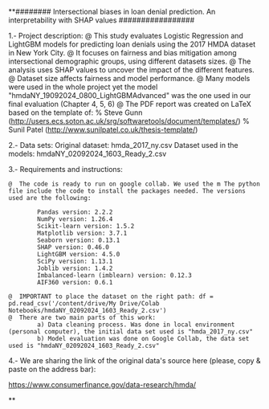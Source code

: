 **######## Intersectional biases in loan denial prediction. An interpretability with SHAP values #################

1.- Project description:
	@  This study evaluates Logistic Regression and LightGBM models for predicting loan denials using the 2017 HMDA dataset in New York City.
	@  It focuses on fairness and bias mitigation among intersectional demographic groups, using different datasets sizes.
	@  The analysis uses SHAP values to uncover the impact of the different features.
	@  Dataset size affects fairness and model performance.
	@  Many models were used in the whole project yet the model "hmdaNY_19092024_0800_LightGBMAdvanced" was the one used in our final evaluation (Chapter 4, 5, 6)
	@  The PDF report was created on LaTeX based on the template of: 
		% Steve Gunn (http://users.ecs.soton.ac.uk/srg/softwaretools/document/templates/)
		% Sunil Patel (http://www.sunilpatel.co.uk/thesis-template/)


2.- Data sets:
	Original dataset: hmda_2017_ny.csv
	Dataset used in the models: hmdaNY_02092024_1603_Ready_2.csv


3.- Requirements and instructions:

	@  The code is ready to run on google collab. We used the m The python file include the code to install the packages needed. The versions used are the following:
		
			Pandas version: 2.2.2
			NumPy version: 1.26.4
			Scikit-learn version: 1.5.2
			Matplotlib version: 3.7.1
			Seaborn version: 0.13.1
			SHAP version: 0.46.0
			LightGBM version: 4.5.0
			SciPy version: 1.13.1
			Joblib version: 1.4.2
			Imbalanced-learn (imblearn) version: 0.12.3
			AIF360 version: 0.6.1

	@  IMPORTANT to place the dataset on the right path: df = pd.read_csv('/content/drive/My Drive/Colab Notebooks/hmdaNY_02092024_1603_Ready_2.csv')
	@  There are two main parts of this work:
			a) Data cleaning process. Was done in local environment (personal computer), the initial data set used is "hmda_2017_ny.csv" 
			b) Model evaluation was done on Google Collab, the data set used is "hmdaNY_02092024_1603_Ready_2.csv"


4.- We are sharing the link of the original data's source here (please, copy & paste on the address bar):

https://www.consumerfinance.gov/data-research/hmda/


**
